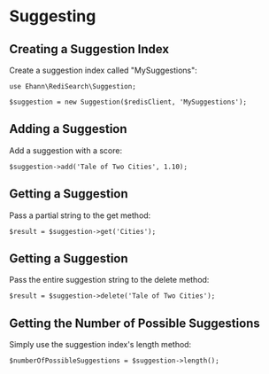 # Suggesting

## Creating a Suggestion Index

Create a suggestion index called "MySuggestions":

```php-inline
use Ehann\RediSearch\Suggestion;

$suggestion = new Suggestion($redisClient, 'MySuggestions');

```

## Adding a Suggestion

Add a suggestion with a score:

```php-inline
$suggestion->add('Tale of Two Cities', 1.10);
```

## Getting a Suggestion

Pass a partial string to the get method: 

```php-inline
$result = $suggestion->get('Cities');
```

## Getting a Suggestion

Pass the entire suggestion string to the delete method:

```php-inline
$result = $suggestion->delete('Tale of Two Cities');
```


## Getting the Number of Possible Suggestions

Simply use the suggestion index's length method:

```php-inline
$numberOfPossibleSuggestions = $suggestion->length();
```

